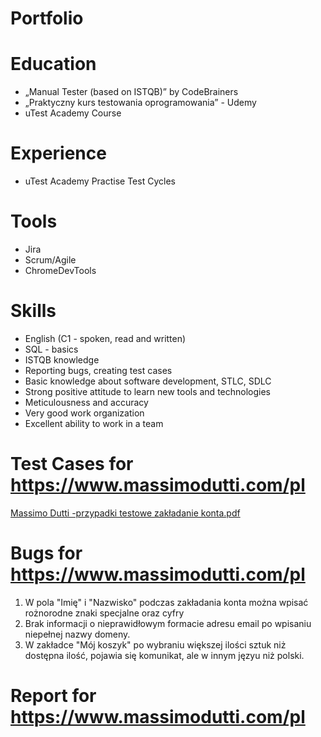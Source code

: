 # Portfolio

# Education
  -  „Manual Tester (based on ISTQB)” by CodeBrainers
  - „Praktyczny kurs testowania oprogramowania” - Udemy
  - uTest Academy Course

# Experience
  - uTest Academy Practise Test Cycles
  
# Tools
  - Jira
  - Scrum/Agile
  - ChromeDevTools
  
# Skills
  - English (C1 - spoken, read and written)
  - SQL - basics
  - ISTQB knowledge
  - Reporting bugs, creating test cases
  - Basic knowledge about software development, STLC, SDLC
  - Strong positive attitude to learn new tools and technologies
  - Meticulousness and accuracy
  - Very good work organization
  - Excellent ability to work in a team
  
 # Test Cases for https://www.massimodutti.com/pl
[Massimo Dutti -przypadki testowe zakładanie konta.pdf](https://github.com/juskoz/Portfolio/files/9752378/Massimo.Dutti.-przypadki.testowe.zakladanie.konta.pdf)

 # Bugs for https://www.massimodutti.com/pl
  1. W pola "Imię" i "Nazwisko" podczas zakładania konta można wpisać rożnorodne znaki specjalne oraz cyfry
  2. Brak informacji o nieprawidłowym formacie adresu email po wpisaniu niepełnej nazwy domeny.
  3. W zakładce "Mój koszyk" po wybraniu większej ilości sztuk niż dostępna ilość, pojawia się komunikat, ale w innym języu niż polski.

  
 # Report for https://www.massimodutti.com/pl
 

